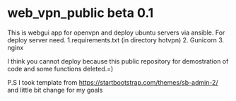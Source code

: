 # web_vpn_public beta 0.1
This is webgui app for openvpn and deploy ubuntu servers via ansible.
For deploy server need. 
1.requirements.txt (in directory hotvpn)
2. Gunicorn
3. nginx

I think you cannot deploy because this public repository for demostration of code and some functions deleted.=)


P.S I took template from https://startbootstrap.com/themes/sb-admin-2/ and little bit change for my goals 
